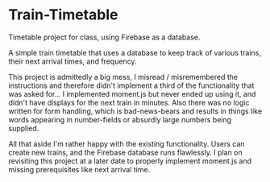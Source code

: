 # Train-Timetable
Timetable project for class, using Firebase as a database.

A simple train timetable that uses a database to keep track of various trains, their next arrival times, and frequency.

This project is admittedly a big mess, I misread / misremembered the instructions and therefore didn't implement a third of the functionality that was asked for... I implemented moment.js but never ended up using it, and didn't have displays for the next train in minutes. Also there was no logic written for form handling, which is bad-news-bears and results in things like words appearing in number-fields or absurdly large numbers being supplied.

All that aside I'm rather happy with the existing functionality. Users can create new trains, and the Firebase database runs flawlessly. I plan on revisiting this project at a later date to properly implement moment.js and missing prerequisites like next arrival time.